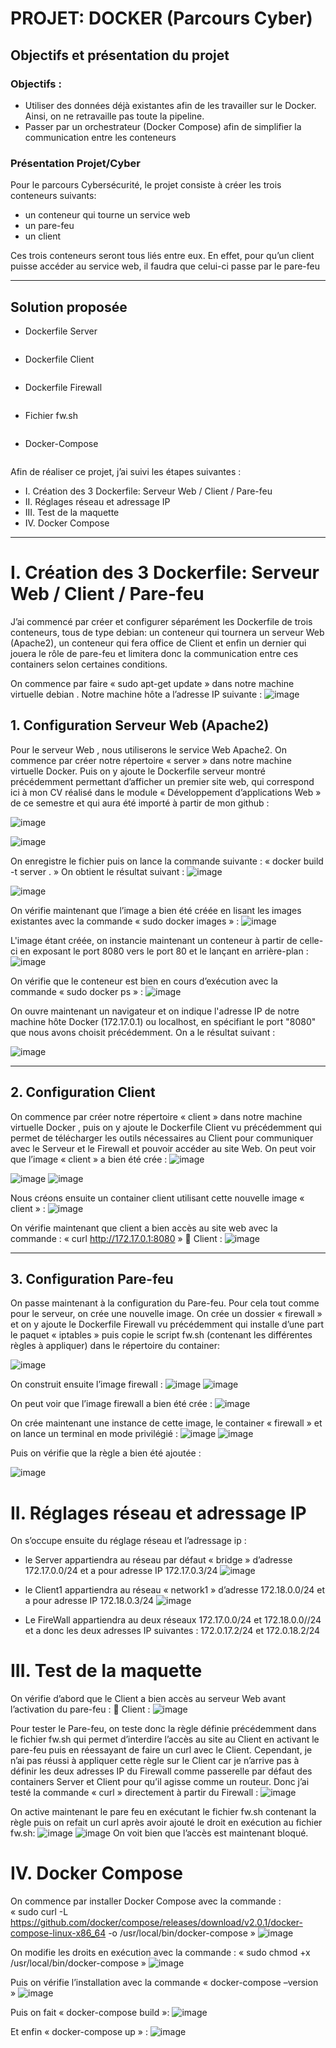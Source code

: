 # PROJET: DOCKER (Parcours Cyber)

## Objectifs et présentation du projet 
### Objectifs :
  - Utiliser des données déjà existantes afin de les travailler sur le Docker. Ainsi, on ne retravaille pas toute la pipeline. 
  - Passer par un orchestrateur (Docker Compose) afin de simplifier la communication entre les conteneurs

### Présentation Projet/Cyber
Pour le parcours Cybersécurité, le projet consiste à créer les trois conteneurs suivants:
  - un conteneur qui tourne un service web 
  -	un pare-feu
  -	un client
  
Ces trois conteneurs seront tous liés entre eux. En effet, pour qu’un client puisse accéder au service web, il faudra que celui-ci passe par le pare-feu

-----------------
## Solution proposée

- Dockerfile Server
```

```
- Dockerfile Client
```

```

- Dockerfile Firewall

```

```
- Fichier fw.sh

```

```
- Docker-Compose

```

```

Afin de réaliser ce projet, j’ai suivi les étapes suivantes :
- I.	Création des 3 Dockerfile: Serveur Web / Client / Pare-feu
- II.	Réglages réseau et adressage IP
- III.	Test de la maquette
- IV.	Docker Compose



-----------------
# I.	Création des 3 Dockerfile: Serveur Web / Client / Pare-feu

J’ai commencé par créer et configurer séparément les Dockerfile de trois conteneurs, tous de type debian: un conteneur qui tournera un serveur Web (Apache2), un conteneur qui fera office de Client et enfin un dernier qui jouera le rôle de pare-feu et limitera donc la communication entre ces containers selon certaines conditions. 

On commence par faire « sudo apt-get update » dans notre machine virtuelle debian .
Notre machine hôte a l’adresse IP suivante :
 ![image](https://user-images.githubusercontent.com/56343178/172078502-afa48370-9f29-4391-bd3a-04a7afe770d9.png)



## 1.	Configuration Serveur Web (Apache2)

Pour le serveur Web , nous utiliserons le service Web Apache2. 
On commence par créer notre répertoire « server » dans notre machine virtuelle Docker. Puis on y ajoute le Dockerfile serveur montré précédemment permettant d’afficher un premier site web, qui correspond ici à mon CV réalisé dans le module « Développement d’applications Web » de ce semestre et qui aura été importé à partir de mon github :
  
 ![image](https://user-images.githubusercontent.com/56343178/172078559-53a0b4ac-fc20-4488-b3ef-47107ffcb314.png)

 ![image](https://user-images.githubusercontent.com/56343178/172078565-d8851af9-2352-42e8-979e-7ae7c37523a9.png)


On enregistre le fichier puis on lance la commande suivante : « docker build -t server . »
On obtient le résultat suivant :
 ![image](https://user-images.githubusercontent.com/56343178/172078838-26238325-5f39-4226-ac39-a7ac762b5055.png)

 ![image](https://user-images.githubusercontent.com/56343178/172078979-d007646f-e4db-4c0d-aca0-93fc10dfaa27.png)


On vérifie maintenant que l’image a bien été créée en lisant les images existantes avec la commande « sudo docker images » :
 ![image](https://user-images.githubusercontent.com/56343178/172078854-ff9c3cbf-4f59-44db-afcd-ebfc2ec1c71a.png)

L'image étant créée, on instancie maintenant un conteneur à partir de celle-ci en exposant le port 8080 vers le port 80 et le lançant en arrière-plan :
 ![image](https://user-images.githubusercontent.com/56343178/172078856-44ee2ea3-bb2f-4c5b-a682-34351772deac.png)

On vérifie que le conteneur est bien en cours d’exécution avec la commande « sudo docker ps » :
 ![image](https://user-images.githubusercontent.com/56343178/172078863-03bad3dd-91b7-473d-9ca4-e2e1bcf9a1f2.png)


On ouvre maintenant un navigateur et on indique l'adresse IP de notre machine hôte Docker (172.17.0.1) ou localhost, en spécifiant le port "8080" que nous avons choisit précédemment. On a le résultat suivant :

 ![image](https://user-images.githubusercontent.com/56343178/172078872-a7f14bc0-4739-4cb4-9557-51b2ec98c7af.png)

-----------------
## 2.	Configuration Client

On commence par créer notre répertoire « client » dans notre machine virtuelle Docker , puis on y ajoute le Dockerfile Client vu précédemment qui permet de télécharger les outils nécessaires au Client pour communiquer avec  le Serveur et le Firewall et pouvoir  accéder au site Web.
On peut voir que l’image « client » a bien été crée :
  ![image](https://user-images.githubusercontent.com/56343178/172078949-252cc147-9a07-4566-a4cb-714b1c0c6de4.png)
 
 ![image](https://user-images.githubusercontent.com/56343178/172079017-d575c3c4-f9ca-495b-a931-95da0e4f8e8d.png)
![image](https://user-images.githubusercontent.com/56343178/172079022-bcdccc1c-5371-4364-8c36-408746f76639.png)


Nous créons ensuite un container client utilisant cette nouvelle image « client » : 
![image](https://user-images.githubusercontent.com/56343178/172080436-2e581528-486c-4aad-b88a-bf5181c76854.png)
 

On vérifie maintenant que client a bien accès au site web avec la commande : « curl http://172.17.0.1:8080 »
	Client :
 ![image](https://user-images.githubusercontent.com/56343178/172079067-ed0e0da3-6803-4087-b825-bcb7d8426cfd.png)

-----------------
## 3.	Configuration Pare-feu

On passe maintenant à la configuration du Pare-feu. Pour cela tout comme pour le serveur, on crée une nouvelle image. On crée un dossier « firewall » et on y ajoute le Dockerfile Firewall vu précédemment qui installe d’une part le paquet « iptables » puis copie le script fw.sh (contenant les différentes règles à appliquer) dans le répertoire du container:
 
 ![image](https://user-images.githubusercontent.com/56343178/172079091-6b13c00c-699b-4401-aa1a-e1496fa7ab60.png)

On construit ensuite l’image firewall :
 ![image](https://user-images.githubusercontent.com/56343178/172079195-45b694ab-f857-4a4f-b2ee-1bfa0917102b.png)
![image](https://user-images.githubusercontent.com/56343178/172079198-9fcab764-97d3-4164-834c-d5d336b7e31c.png)

 
On peut voir que l’image firewall a bien été crée :
 ![image](https://user-images.githubusercontent.com/56343178/172079208-2fcef096-e169-46b3-ad2b-4b92497018f0.png)

On crée maintenant une instance de cette image, le container « firewall » et on lance un terminal en mode privilégié :
 ![image](https://user-images.githubusercontent.com/56343178/172079216-431024a2-53e7-4d14-bf40-70916e7a4a53.png)
![image](https://user-images.githubusercontent.com/56343178/172079225-7436b321-a78a-4b69-9f79-69b15df9cac2.png)

 
Puis on vérifie que la règle a bien été ajoutée :
 
![image](https://user-images.githubusercontent.com/56343178/172079228-b4c897b4-b4e0-4f7e-a8e0-c930a7cc95d9.png)


# II. Réglages réseau et adressage IP

On s’occupe ensuite du réglage réseau et l’adressage ip :
-	le Server appartiendra au réseau par défaut « bridge » d’adresse 172.17.0.0/24 et a pour adresse IP 172.17.0.3/24
 ![image](https://user-images.githubusercontent.com/56343178/172079251-3d1c5ad1-412c-4263-a5a3-192f0e9c1c73.png)

-	le Client1 appartiendra au réseau « network1 »  d’adresse 172.18.0.0/24 et a pour adresse IP 172.18.0.3/24
![image](https://user-images.githubusercontent.com/56343178/172079308-0c1cf859-8c5f-4031-9f83-ec852672d98a.png)

-	Le FireWall appartiendra au deux réseaux 172.17.0.0/24 et 172.18.0.0//24 et a donc les deux adresses IP suivantes : 172.0.17.2/24 et 172.0.18.2/24


# III.	Test de la maquette

On vérifie d’abord que le Client a bien accès au serveur Web avant l’activation du pare-feu :
	Client :
 ![image](https://user-images.githubusercontent.com/56343178/172082040-d94d511e-cd58-49b1-b77d-4d5c2902659c.png)

Pour tester le Pare-feu, on teste donc la règle définie précédemment dans le fichier fw.sh qui permet d’interdire l’accès au site au Client en activant le pare-feu puis en réessayant de faire un curl avec le Client. 
Cependant, je n’ai pas réussi à appliquer cette règle sur le Client car je n’arrive pas à définir les deux  adresses IP du Firewall comme passerelle par défaut des containers Server et Client pour qu’il agisse comme un routeur. Donc j’ai testé la commande « curl » directement à partir du Firewall :
 ![image](https://user-images.githubusercontent.com/56343178/172082079-75ca3a21-0977-414a-babe-b52a337ced83.png)

On active maintenant le pare feu en exécutant le fichier fw.sh contenant la règle puis on refait un curl après avoir ajouté le droit en exécution au fichier fw.sh:
![image](https://user-images.githubusercontent.com/56343178/172083433-4ed9c022-5bbc-4382-a9f8-bc599d16edab.png)
![image](https://user-images.githubusercontent.com/56343178/172083887-985530b2-13e1-4c2c-b345-af139d9d8b33.png)
On voit bien que l’accès est maintenant bloqué.



# IV.	Docker Compose
On commence par installer Docker Compose avec la commande :  
« sudo curl -L https://github.com/docker/compose/releases/download/v2.0.1/docker-compose-linux-x86_64 -o /usr/local/bin/docker-compose »
 ![image](https://user-images.githubusercontent.com/56343178/172083461-1b48a848-908d-4b5a-8bb2-9d47a7070254.png)

On modifie les droits en exécution avec la commande :  « sudo chmod +x /usr/local/bin/docker-compose »
![image](https://user-images.githubusercontent.com/56343178/172083468-14d5cf45-2964-4ce8-aef7-ca4f0caa37ed.png)

 Puis on vérifie l’installation avec la commande « docker-compose –version »
 ![image](https://user-images.githubusercontent.com/56343178/172083478-daeb1b7b-e734-4f42-80ea-5284d0e685f8.png)

Puis on fait « docker-compose build »:
 ![image](https://user-images.githubusercontent.com/56343178/172083483-e638b432-7df9-421e-af6f-9242dc02b0d4.png)

Et enfin « docker-compose up » :
 ![image](https://user-images.githubusercontent.com/56343178/172083491-7f017ac1-fba8-47f7-b006-e0fa61cf095f.png)

